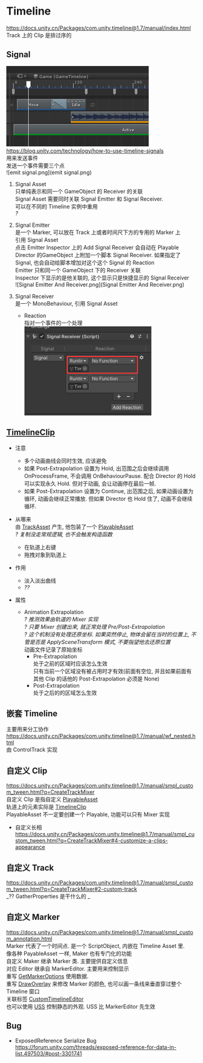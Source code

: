 Timeline
=
https://docs.unity.cn/Packages/com.unity.timeline@1.7/manual/index.html  
Track 上的 Clip 是排过序的  


## Signal  
  ![signal.png](signal.png)  
  https://blog.unity.com/technology/how-to-use-timeline-signals  
  用来发送事件  
  发送一个事件需要三个点  
  ![emit signal.png](emit signal.png)  
  1. Signal Asset  
     只单纯表示和同一个 GameObject 的 Receiver 的关联  
     Signal Asset 需要同时关联 Signal Emitter 和 Signal Receiver.  
     可以在不同的 Timeline 实例中重用  
     _?_  
  
  2. Signal Emitter  
     是一个 Marker, 可以放在 Track 上或者时间尺下方的专用的 Marker 上  
     引用 Signal Asset  
     点击 Emitter Inspector 上的 Add Signal Receiver 会自动在 Playable Director 的GameObject 上附加一个脚本 Signal Receiver. 如果指定了 Signal, 也会自动给脚本增加对这个这个 Signal 的 Reaction  
     Emitter 只和同一个 GameObject 下的 Receiver 关联  
     Inspector 下显示的是他关联的, 这个显示只是快捷显示的 Signal Receiver  
     ![Signal Emitter And Receiver.png](Signal Emitter And Receiver.png)  
     
  3. Signal Receiver  
     是一个 MonoBehaviour, 引用 Signal Asset  
     + Reaction  
       指对一个事件的一个处理  
       ![Reaction.png](Reaction.png)
  

## [TimelineClip][2]  
  + 注意  
    + 多个动画曲线会同时生效, 应该避免  
    + 如果 Post-Extrapolation 设置为 Hold, 出范围之后会继续调用 OnProcessFrame, 不会调用 OnBehaviourPause. 配合 Director 的 Hold 可以实现永久 Hold.
      但对于动画, 会让动画停在最后一帧.  
    + 如果 Post-Extrapolation 设置为 Continue, 出范围之后, 如果动画设置为循环, 动画会继续正常播放.
      但如果 Director 也 Hold 住了, 动画不会继续循环.  
    
  + 从哪来  
    由 [TrackAsset][3] 产生, 他包装了一个 [PlayableAsset][1]  
    _? 复制没走常规逻辑, 也不会触发构造函数_
    + 在轨道上右键  
    + 拖拽对象到轨道上  
    
  + 作用  
    + 淡入淡出曲线  
    + _??_ 
    
  + 属性  
    + Animation Extrapolation  
        _? 推测效果由轨道的 Mixer 实现_  
        _? 只要 Mixer 创建出来, 就正常处理 Pre/Post-Extrapolation_  
        _? 这个机制没有处理还原坐标. 如果突然停止, 物体会留在当时的位置上, 不管是否是 ApplySceneTransform 模式, 不要指望他去还原位置_  
        动画文件记录了原始坐标  
        + Pre-Extrapolation  
          处于之前的区域时应该怎么生效  
          只有当前一个区域没有被占用时才有效(前面有空位, 并且如果前面有其他 Clip 的话他的 Post-Extrapolation 必须是 None)  
        + Post-Extrapolation  
          处于之后的的区域怎么生效  
  

## 嵌套 Timeline  
  主要用来分工协作  
  https://docs.unity.cn/Packages/com.unity.timeline@1.7/manual/wf_nested.html  
  由 ControlTrack 实现  

## 自定义 Clip  
  https://docs.unity.cn/Packages/com.unity.timeline@1.7/manual/smpl_custom_tween.html?q=CreateTrackMixer  
  自定义 Clip 是指自定义 [PlayableAsset][1]  
  轨道上的元素实际是 [TimelineClip][2]  
  PlayableAsset 不一定要创建一个 Playable, 功能可以只有 Mixer 实现  
  + 自定义长相  
    https://docs.unity.cn/Packages/com.unity.timeline@1.7/manual/smpl_custom_tween.html?q=CreateTrackMixer#4-customize-a-clips-appearance  
    

## 自定义 Track  
  https://docs.unity.cn/Packages/com.unity.timeline@1.7/manual/smpl_custom_tween.html?q=CreateTrackMixer#2-custom-track  
  _?? GatherProperties 是干什么的 _  
  

## 自定义 Marker  
https://docs.unity.cn/Packages/com.unity.timeline@1.7/manual/smpl_custom_annotation.html  
Marker 代表了一个时间点. 是一个 ScriptObject, 内嵌在 Timeline Asset 里.  
像各种 PayableAsset 一样, Maker 也有专门化的功能  
自定义 Maker 继承 Marker 类. 主要提供自定义信息  
对应 Editor 继承自 MarkerEditor. 主要用来控制显示  
重写 [GetMarkerOptions](https://docs.unity.cn/Packages/com.unity.timeline@1.7/api/UnityEditor.Timeline.MarkerEditor.html#UnityEditor_Timeline_MarkerEditor_GetMarkerOptions_UnityEngine_Timeline_IMarker_) 使用数据.  
重写 [DrawOverlay](https://docs.unity.cn/Packages/com.unity.timeline@1.7/api/UnityEditor.Timeline.MarkerEditor.html#UnityEditor_Timeline_MarkerEditor_DrawOverlay_UnityEngine_Timeline_IMarker_UnityEditor_Timeline_MarkerUIStates_UnityEditor_Timeline_MarkerOverlayRegion_) 来修改 Marker 的颜色, 也可以画一条线来垂直穿过整个 Timeline 窗口  
关联标签 [CustomTimelineEditor](https://docs.unity.cn/Packages/com.unity.timeline@1.7/api/UnityEditor.Timeline.CustomTimelineEditorAttribute.html)  
也可以使用 [USS](https://docs.unity.cn/Packages/com.unity.timeline@1.7/manual/uss_styles.html) 控制静态的外观. USS 比 MarkerEditor 先生效  

     
  

Bug
-
  + ExposedReference Serialize Bug  
    https://forum.unity.com/threads/exposed-reference-for-data-in-list.497503/#post-3301741

[1]: https://docs.unity3d.com/ScriptReference/Playables.PlayableAsset.html
[2]: https://docs.unity.cn/Packages/com.unity.timeline@1.7/api/UnityEngine.Timeline.TimelineClip.html
[3]: https://docs.unity.cn/Packages/com.unity.timeline@1.7/api/UnityEngine.Timeline.TrackAsset.html